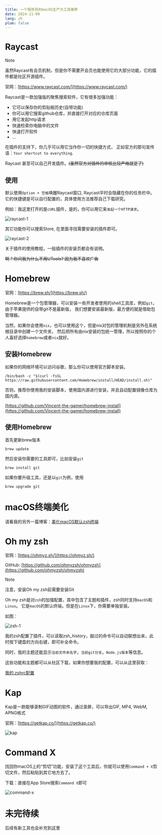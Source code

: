 ```yaml
---
title: 一个程序员的macOS生产力工具推荐
date: 2024-11-09
lang: zh
plum: false
---
```


# Raycast

> [!NOTE]
> 虽然Raycast有会员机制，但是你不需要开会员也能使用它的大部分功能，它的插件都是社区开源插件。

官网：[https://www.raycast.com/](https://www.raycast.com/)

Raycast是一款加强版的聚焦搜索软件，它有很多加强功能：

- 它可以保存你的剪贴板历史(自带功能)
- 你可以用它搜索github仓库，并直接打开对应的仓库页面
- 用它发起http请求
- 快速检索你电脑中的文件
- 快速打开软件
- ...

在插件的支持下，你几乎可以用它当作你一切的快捷方式，
正如官方的那句宣传语：`Your shortcut to everything`.

Raycast 甚至可以自己开发插件。~~(虽然官方对插件的审核比较严格就是了)~~

## 使用

默认使用`Option + 空格`唤醒Raycast窗口, Raycast平时会隐藏在你的任务栏中。
它的快捷键是可以自行配置的，具体使用方法推荐自己下载研究。

例如：我这里打开的是`cURL`插件，是的，你可以用它来`发起一个HTTP请求`。

![raycast-1](/images/posts/mac-productivity/raycast-1.png)

其它功能你可以搜索Store, 在里面寻找需要安装的插件即可。

![raycast-2](/images/posts/mac-productivity/raycast-2.png)

关于插件的使用教程，一般插件的安装页都会有说明。

~~啊？你问我为什么不用UTools? 因为我不喜欢广告~~

<div pt-10 />

# Homebrew

官网：[https://brew.sh/](https://brew.sh/)

Homebrew是一个包管理器，可以安装一些开发者使用的shell工具库，例如`git`，由于苹果提供的自带git不是最新版，
我们想要安装最新版，最方便的就是借助包管理器。

当然，如果你会使用`nix`，也可以使用这个，但是nix对包的管理机制是另外在系统根目录中创建一个文件夹，
然后把所有由nix安装的包统一管理，所以按照你的个人喜好选择`homebrew`或者`nix`就好。

## 安装Homebrew

如果你的网络环境可以访问谷歌，那么你可以使用官方脚本安装。

```shell
/bin/bash -c "$(curl -fsSL https://raw.githubusercontent.com/Homebrew/install/HEAD/install.sh)"
```

否则，推荐你使用我的安装脚本，使用国内源进行安装，并且自动配置镜像仓库为国内源。

[https://github.com/Vincent-the-gamer/homebrew-install](https://github.com/Vincent-the-gamer/homebrew-install)

## 使用Homebrew

首先更新brew版本

```shell
brew update
```

然后安装你需要的工具即可，比如安装`git`

```shell
brew install git
```

如果你要升级工具，还是以`git`为例，使用

```shell
brew upgrade git
```

<div pt-10 />

# macOS终端美化

请看我的另外一篇博客：[美化macOS默认zsh终端](/posts/beautify-macOS-zsh)

<div pt-10 />

# Oh my zsh

官网：[https://ohmyz.sh/](https://ohmyz.sh/)

GitHub: [https://github.com/ohmyzsh/ohmyzsh](https://github.com/ohmyzsh/ohmyzsh)

> [!NOTE]
> 注意，安装Oh my zsh前需要安装Git

Oh my zsh是对`zsh`的加强配置，其中包含了主题和插件，zsh同时支持`macOS`和`Linux`。
它是`macOS`的默认终端，但是在`Linux`下，你需要单独安装。

如图：

![zsh-1](/images/posts/mac-productivity/oh-my-zsh-1.png)

我的zsh配置了插件，可以读取zsh_history，敲过的命令可以自动联想出来，此时按下键盘的方向右键，即可补全命令。

同时，我的主题还能显示`当前文件夹名字`，`当前git分支`，`Node.js版本`等信息。

这些功能和主题都可以从社区下载，如果你想要我的配置，可以从这里获取：

[我的.zshrc配置](https://github.com/Vincent-the-gamer/dotfiles/blob/main/zsh/.zshrc-oh-my-zsh)

<div pt-10 />

# Kap

Kap是一款能够录制GIF动图的软件，通过录屏，可以导出GIF, MP4, WebM, APNG格式

官网：[https://getkap.co/](https://getkap.co/)

![kap](/images/posts/mac-productivity/kap.png)

# Command X

找回你macOS上的“剪切”功能，安装了这个工具后，你就可以使用`Command + X`剪切文件，然后粘贴到其它地方去了。

下载：直接在App Store搜索`Command X`即可

![command-x](/images/posts/mac-productivity/command-x.png)

<div pt-10 />

# 未完待续

后续有新工具也会补充到这里
